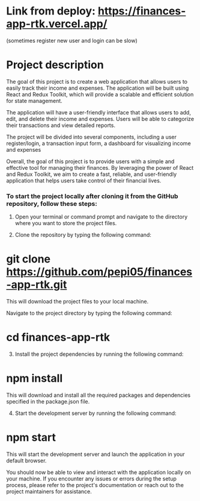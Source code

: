 
# Link from deploy: https://finances-app-rtk.vercel.app/
(sometimes register new user and login can be slow)



# Project description

The goal of this project is to create a web application that allows users to easily track their income and expenses. The application will be built using React and Redux Toolkit, which will provide a scalable and efficient solution for state management.

The application will have a user-friendly interface that allows users to add, edit, and delete their income and expenses. Users will be able to categorize their transactions and view detailed reports.

The project will be divided into several components, including a user register/login, a transaction input form, a dashboard for visualizing income and expenses

Overall, the goal of this project is to provide users with a simple and effective tool for managing their finances. By leveraging the power of React and Redux Toolkit, we aim to create a fast, reliable, and user-friendly application that helps users take control of their financial lives.



### To start the project locally after cloning it from the GitHub repository, follow these steps:

1. Open your terminal or command prompt and navigate to the directory where you want to store the project files.

2. Clone the repository by typing the following command:
 # git clone https://github.com/pepi05/finances-app-rtk.git

This will download the project files to your local machine.

Navigate to the project directory by typing the following command:
 # cd finances-app-rtk

3. Install the project dependencies by running the following command:
 # npm install
This will download and install all the required packages and dependencies specified in the package.json file.

4. Start the development server by running the following command:
 # npm start
This will start the development server and launch the application in your default browser.

You should now be able to view and interact with the application locally on your machine. If you encounter any issues or errors during the setup process, please refer to the project's documentation or reach out to the project maintainers for assistance.
